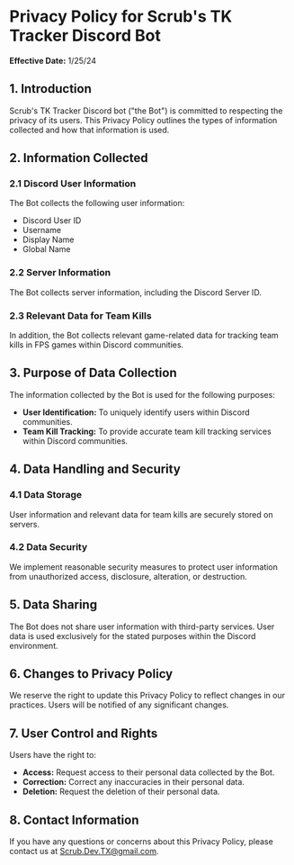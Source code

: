 # Privacy Policy for Scrub's TK Tracker Discord Bot

**Effective Date:** 1/25/24

## 1. Introduction

Scrub's TK Tracker Discord bot ("the Bot") is committed to respecting the privacy of its users. This Privacy Policy outlines the types of information collected and how that information is used.

## 2. Information Collected

### 2.1 Discord User Information

The Bot collects the following user information:

- Discord User ID
- Username
- Display Name
- Global Name

### 2.2 Server Information

The Bot collects server information, including the Discord Server ID.

### 2.3 Relevant Data for Team Kills

In addition, the Bot collects relevant game-related data for tracking team kills in FPS games within Discord communities.

## 3. Purpose of Data Collection

The information collected by the Bot is used for the following purposes:

- **User Identification:** To uniquely identify users within Discord communities.
- **Team Kill Tracking:** To provide accurate team kill tracking services within Discord communities.

## 4. Data Handling and Security

### 4.1 Data Storage

User information and relevant data for team kills are securely stored on servers.

### 4.2 Data Security

We implement reasonable security measures to protect user information from unauthorized access, disclosure, alteration, or destruction.

## 5. Data Sharing

The Bot does not share user information with third-party services. User data is used exclusively for the stated purposes within the Discord environment.

## 6. Changes to Privacy Policy

We reserve the right to update this Privacy Policy to reflect changes in our practices. Users will be notified of any significant changes.

## 7. User Control and Rights

Users have the right to:

- **Access:** Request access to their personal data collected by the Bot.
- **Correction:** Correct any inaccuracies in their personal data.
- **Deletion:** Request the deletion of their personal data.

## 8. Contact Information

If you have any questions or concerns about this Privacy Policy, please contact us at Scrub.Dev.TX@gmail.com.